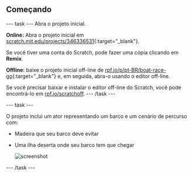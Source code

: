 ## Começando

--- task --- Abra o projeto inicial.

**Online:** Abra o projeto inicial em [scratch.mit.edu/projects/346336531](https://scratch.mit.edu/projects/346336531){:target="_blank"}.

Se você tiver uma conta do Scratch, pode fazer uma cópia clicando em **Remix**.

**Offline:** baixe o projeto inicial off-line de [rpf.io/p/pt-BR/boat-race-go](https://rpf.io/p/pt-BR/boat-race-go){:target="_blank"} e, em seguida, abra-o usando o editor off-line.

Se você precisar baixar e instalar o editor off-line do Scratch, você pode encontrá-lo em [rpf.io/scratchoff](https://rpf.io/scratchoff). --- /task ---

--- task ---

O projeto inclui um ator representando um barco e um cenário de percurso com:

- Madeira que seu barco deve evitar
- Uma ilha deserta onde seu barco tem que chegar
    
    ![screenshot](images/boat-starter.png)

--- /task ---
